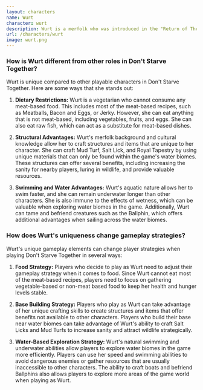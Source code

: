 ```yaml
---
layout: characters
name: Wurt
character: wurt
description: Wurt is a merfolk who was introduced in the "Return of Them-Salty Dog" update in Don't Starve Together. She was stranded in the Constant after her people's ship was destroyed by Charlie. Wurt has a unique diet, as she cannot eat any food that is not vegetarian, although she can eat raw fish. She is also able to craft her own structures and items using her cultural knowledge, such as the Mud Turf and the Salt Lick. Wurt is a strong swimmer and is immune to the effects of wetness, making her a valuable member of any team exploring the game's water biomes.
url: /characters/wurt
image: wurt.png
---
```

### **How is Wurt different from other roles in Don't Starve Together?**

Wurt is unique compared to other playable characters in Don't Starve Together. Here are some ways that she stands out:

1. **Dietary Restrictions:** Wurt is a vegetarian who cannot consume any meat-based food. This includes most of the meat-based recipes, such as Meatballs, Bacon and Eggs, or Jerky. However, she can eat anything that is not meat-based, including vegetables, fruits, and eggs. She can also eat raw fish, which can act as a substitute for meat-based dishes.
 
2. **Structural Advantages:** Wurt's merfolk background and cultural knowledge allow her to craft structures and items that are unique to her character. She can craft Mud Turf, Salt Lick, and Royal Tapestry by using unique materials that can only be found within the game's water biomes. These structures can offer several benefits, including increasing the sanity for nearby players, luring in wildlife, and provide valuable resources.

3. **Swimming and Water Advantages:** Wurt's aquatic nature allows her to swim faster, and she can remain underwater longer than other characters. She is also immune to the effects of wetness, which can be valuable when exploring water biomes in the game. Additionally, Wurt can tame and befriend creatures such as the Ballphin, which offers additional advantages when sailing across the water biomes.

### **How does Wurt's uniqueness change gameplay strategies?**

Wurt's unique gameplay elements can change player strategies when playing Don't Starve Together in several ways:

1. **Food Strategy:** Players who decide to play as Wurt need to adjust their gameplay strategy when it comes to food. Since Wurt cannot eat most of the meat-based recipes, players need to focus on gathering vegetable-based or non-meat based food to keep her health and hunger levels stable.

2. **Base Building Strategy:** Players who play as Wurt can take advantage of her unique crafting skills to create structures and items that offer benefits not available to other characters. Players who build their base near water biomes can take advantage of Wurt's ability to craft Salt Licks and Mud Turfs to increase sanity and attract wildlife strategically.

3. **Water-Based Exploration Strategy:** Wurt's natural swimming and underwater abilities allow players to explore water biomes in the game more efficiently. Players can use her speed and swimming abilities to avoid dangerous enemies or gather resources that are usually inaccessible to other characters. The ability to craft boats and befriend Ballphins also allows players to explore more areas of the game world when playing as Wurt.